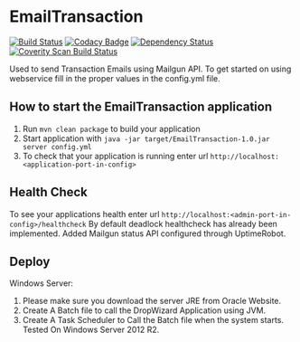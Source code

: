 # EmailTransaction

[![Build Status](https://travis-ci.org/anilvrs90/EmailTransaction.svg?branch=master)](https://travis-ci.org/anilvrs90/EmailTransaction)
[![Codacy Badge](https://api.codacy.com/project/badge/Grade/ae86e1c55e8b4104a7df9f9ebb31348b)](https://www.codacy.com/app/anilvrs_90/EmailTransaction?utm_source=github.com&amp;utm_medium=referral&amp;utm_content=anilvrs90/EmailTransaction&amp;utm_campaign=Badge_Grade)
[![Dependency Status](https://www.versioneye.com/user/projects/588a2958be496c0047e1ade5/badge.svg?style=flat-square)](https://www.versioneye.com/user/projects/588a2958be496c0047e1ade5)
<a href="https://scan.coverity.com/projects/anilvrs90-emailtransaction">
  <img alt="Coverity Scan Build Status"
       src="https://scan.coverity.com/projects/11596/badge.svg"/>
</a>

Used to send Transaction Emails using Mailgun API.
To get started on using webservice fill in the proper values in the config.yml file.

How to start the EmailTransaction application
---

1. Run `mvn clean package` to build your application
2. Start application with `java -jar target/EmailTransaction-1.0.jar server config.yml`
3. To check that your application is running enter url `http://localhost:<application-port-in-config>`

Health Check
---

To see your applications health enter url `http://localhost:<admin-port-in-config>/healthcheck`
By default deadlock healthcheck has already been implemented.
Added Mailgun status API configured through UptimeRobot.

Deploy
---
Windows Server:

1. Please make sure you download the server JRE from Oracle Website.
2. Create A Batch file to call the DropWizard Application using JVM.
3. Create A Task Scheduler to Call the Batch file when the system starts.
   Tested On Windows Server 2012 R2.
